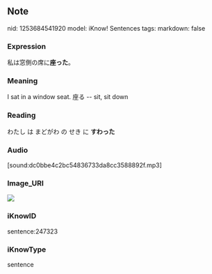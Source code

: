 ## Note
nid: 1253684541920
model: iKnow! Sentences
tags: 
markdown: false

### Expression
私は窓側の席に<b>座った</b>。

### Meaning
I sat in a window seat.
座る -- sit, sit down

### Reading
わたし は まどがわ の せき に <b>すわった</b>

### Audio
[sound:dc0bbe4c2bc54836733da8cc3588892f.mp3]

### Image_URI
<img src="d67c6de661c06d95572e5cea349711e8.jpg">

### iKnowID
sentence:247323

### iKnowType
sentence
